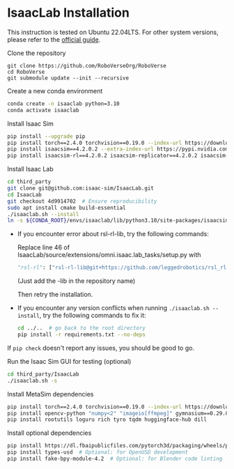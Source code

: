 # IsaacLab Installation

This instruction is tested on Ubuntu 22.04LTS. For other system versions, please refer to the [official guide](https://isaac-sim.github.io/IsaacLab/main/source/setup/installation/pip_installation.html).


Clone the repository
```
git clone https://github.com/RoboVerseOrg/RoboVerse
cd RoboVerse
git submodule update --init --recursive
```

Create a new conda environment
```bash
conda create -n isaaclab python=3.10
conda activate isaaclab
```

Install Isaac Sim
```bash
pip install --upgrade pip
pip install torch==2.4.0 torchvision==0.19.0 --index-url https://download.pytorch.org/whl/cu118
pip install isaacsim==4.2.0.2 --extra-index-url https://pypi.nvidia.com
pip install isaacsim-rl==4.2.0.2 isaacsim-replicator==4.2.0.2 isaacsim-extscache-physics==4.2.0.2 isaacsim-extscache-kit-sdk==4.2.0.2 isaacsim-extscache-kit==4.2.0.2 isaacsim-app==4.2.0.2 --extra-index-url https://pypi.nvidia.com
```

Install Isaac Lab
```bash
cd third_party
git clone git@github.com:isaac-sim/IsaacLab.git
cd IsaacLab
git checkout 4d9914702  # Ensure reproducibility
sudo apt install cmake build-essential
./isaaclab.sh --install
ln -s ${CONDA_ROOT}/envs/isaaclab/lib/python3.10/site-packages/isaacsim _isaac_sim  # Optional: for linting
```

- If you encounter error about rsl-rl-lib, try the following commands:



    Replace line 46 of IsaacLab/source/extensions/omni.isaac.lab_tasks/setup.py
    with
    ```python
    "rsl-rl": ["rsl-rl-lib@git+https://github.com/leggedrobotics/rsl_rl.git"],
    ```
    (Just add the -lib in the repository name)

    Then retry the installation.

- If you encounter any version conflicts when running `./isaaclab.sh --install`, try the following commands to fix it:
    ```bash
    cd ../..  # go back to the root directory
    pip install -r requirements.txt --no-deps
    ```

If `pip check` doesn't report any issues, you should be good to go.

Run the Isaac Sim GUI for testing (optional)
```bash
cd third_party/IsaacLab
./isaaclab.sh -s
```


Install MetaSim dependencies
```bash
pip install torch==2.4.0 torchvision==0.19.0 --index-url https://download.pytorch.org/whl/cu118
pip install opencv-python "numpy<2" "imageio[ffmpeg]" gymnasium==0.29.0
pip install rootutils loguru rich tyro tqdm huggingface-hub dill
```


Install optional dependencies
```bash
pip install https://dl.fbaipublicfiles.com/pytorch3d/packaging/wheels/py310_cu118_pyt201/pytorch3d-0.7.4-cp310-cp310-linux_x86_64.whl # Optional: retargeting, multi-embodiment support
pip install types-usd  # Optional: for OpenUSD development
pip install fake-bpy-module-4.2  # Optional: for Blender code linting
```
